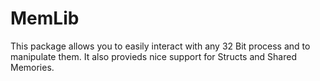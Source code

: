 # MemLib

This package allows you to easily interact with any 32 Bit process and to manipulate them. 
It also provieds nice support for Structs and Shared Memories.
